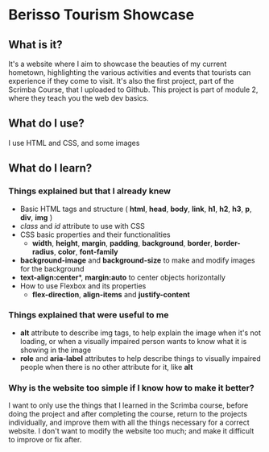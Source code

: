 # Berisso Tourism Showcase
## What is it? 
It's a website where I aim to showcase the beauties of my current hometown, highlighting the various activities and events that tourists can experience if they come to visit.
It's also the first project, part of the Scrimba Course, that I uploaded to Github. This project is part of module 2, where they teach you the web dev basics.
## What do I use?
I use HTML and CSS, and some images
## What do I learn?
 ### Things explained but that I already knew
  * Basic HTML tags and structure ( **html**, **head**, **body**, **link**, **h1**, **h2**, **h3**, **p**, **div**, **img** )
  * *class* and *id* attribute to use with CSS
  * CSS basic properties and their functionalities
    - **width**, **height**, **margin**, **padding**, **background**, **border**, **border-radius**, **color**, **font-family**
  * **background-image** and **background-size** to make and modify images for the background
  * **text-align:center***, **margin:auto** to center objects horizontally
  * How to use Flexbox and its properties
    - **flex-direction**, **align-items** and **justify-content**
 ### Things explained that were useful to me
  * **alt** attribute to describe img tags, to help explain the image when it's not loading, or when a visually impaired person wants to know what it is showing in the image
  * **role** and **aria-label** attributes to help describe things to visually impaired people when there is no other attribute for it, like **alt**
### Why is the website too simple if I know how to make it better?
I want to only use the things that I learned in the Scrimba course, before doing the project and after completing the course, return to the projects individually, and improve them with all the things necessary for a correct website. I don't want to modify the website too much; and make it difficult to improve or fix after. 
